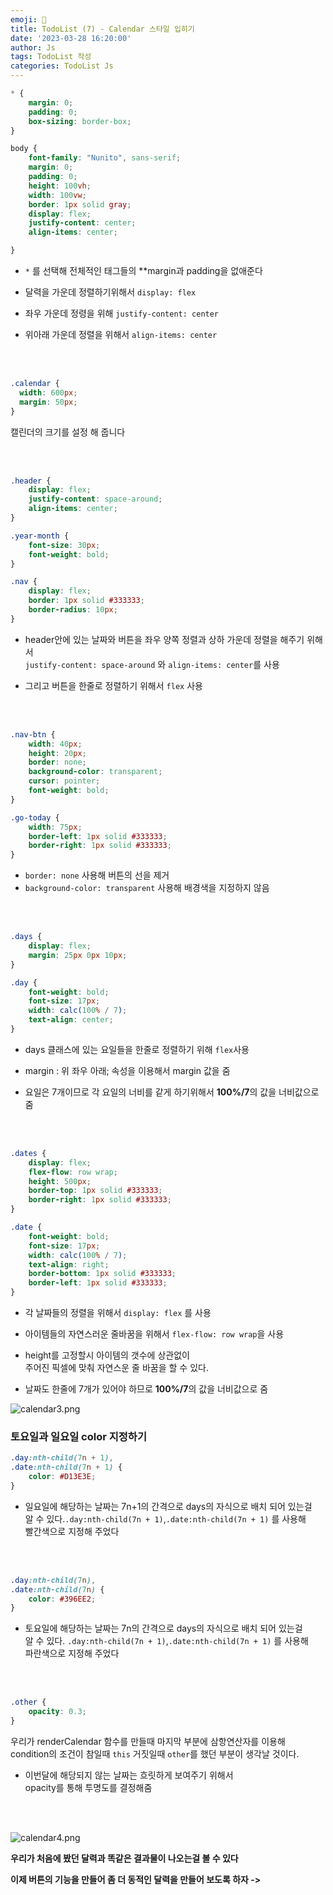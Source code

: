 ```yaml
---
emoji: 🧢
title: TodoList (7) - Calendar 스타일 입히기
date: '2023-03-28 16:20:00'
author: Js 
tags: TodoList 작성 
categories: TodoList Js 
---
```

```css
* {
    margin: 0;
    padding: 0;
    box-sizing: border-box;
}

body {
    font-family: "Nunito", sans-serif;
    margin: 0;
    padding: 0;
    height: 100vh;
    width: 100vw;
    border: 1px solid gray;
    display: flex;
    justify-content: center;
    align-items: center;

}


```

+  `*` 를 선택해 전체적인 태그들의 **margin과 padding을 없애준다    

+ 달력을 가운데 정렬하기위해서 `display: flex`    

+ 좌우 가운데 정령을 위해 `justify-content: center`

+ 위아래 가운데 정렬을 위해서 `align-items: center` 

<br>
<br>

```css
.calendar {
  width: 600px;
  margin: 50px;
}
```

캘린더의 크기를 설정 해 줍니다 

<br>
<br>

```css
.header {
    display: flex;
    justify-content: space-around;
    align-items: center;
}

.year-month {
    font-size: 30px;
    font-weight: bold;
}

.nav {
    display: flex;
    border: 1px solid #333333;
    border-radius: 10px;
}
```

+ header안에 있는 날짜와 버튼을 좌우 양쪽 정렬과 상하 가운데 정렬을 해주기 위해서   
   `justify-content: space-around` 와 `align-items: center`를 사용 
   
+ 그리고 버튼을 한줄로 정렬하기 위해서 `flex` 사용 

<br>
<br>

```css
.nav-btn {
    width: 40px;
    height: 20px;
    border: none;
    background-color: transparent;
    cursor: pointer;
    font-weight: bold;
}

.go-today {
    width: 75px;
    border-left: 1px solid #333333;
    border-right: 1px solid #333333;
} 
```

+ `border: none` 사용해 버튼의 선을 제거   
+ `background-color: transparent` 사용해 배경색을 지정하지 않음 

<br>
<br>

```css
.days {
    display: flex;
    margin: 25px 0px 10px;
}

.day {
    font-weight: bold;
    font-size: 17px;
    width: calc(100% / 7);
    text-align: center;
}
```

+ days 클래스에 있는 요일들을 한줄로 정렬하기 위해 `flex`사용 

+ margin : 위 좌우 아래; 속성을 이용해서 margin 값을 줌 

+ 요일은 7개이므로 각 요일의 너비를 같게 하기위해서 **100%/7**의 값을 너비값으로 줌 

<br>
<br> 

```css
.dates {
    display: flex;
    flex-flow: row wrap;
    height: 500px;
    border-top: 1px solid #333333;
    border-right: 1px solid #333333;
}

.date {
    font-weight: bold;
    font-size: 17px;
    width: calc(100% / 7);
    text-align: right;
    border-bottom: 1px solid #333333;
    border-left: 1px solid #333333;
} 

```

+ 각 날짜들의 정렬을 위해서 `display: flex` 를 사용 

+ 아이템들의 자연스러운 줄바꿈을 위해서 `flex-flow: row wrap`을 사용 

+ height를 고정할시 아이템의 갯수에 상관없이    
   주어진 픽셀에 맞춰 자연스운 줄 바꿈을 할 수 있다. 

+ 날짜도 한줄에 7개가 있어야 하므로 **100%/7**의 값을 너비값으로 줌 

![calendar3.png](calendar3.png)

### 토요일과 일요일 color 지정하기 


```css
.day:nth-child(7n + 1),
.date:nth-child(7n + 1) {
    color: #D13E3E;
}
```

+  일요일에 해당하는 날짜는 7n+1의 간격으로 days의 자식으로 배치 되어 있는걸    
   알 수 있다.`.day:nth-child(7n + 1)`,`.date:nth-child(7n + 1)` 를 사용해   
   빨간색으로 지정해 주었다

<br>
<br> 

```css
.day:nth-child(7n),
.date:nth-child(7n) {
    color: #396EE2;
}
```

+  토요일에 해당하는 날짜는 7n의 간격으로 days의 자식으로 배치 되어 있는걸    
   알 수 있다. `.day:nth-child(7n + 1)`,`.date:nth-child(7n + 1)` 를 사용해    
   파란색으로 지정해 주었다

<br>
<br>

```css
.other {
    opacity: 0.3;
} 
```

우리가 renderCalendar 함수를 만들때 마지막 부분에 삼항연산자를 이용해 condition의 조건이 참일때 `this` 거짓일때 `other`를 했던 부분이 생각날 것이다.

+  이번달에 해당되지 않는 날짜는 흐릿하게 보여주기 위해서    
   opacity를 통해 투명도를 결정해줌 

<br>
<br>

![calendar4.png](calendar4.png)

**우리가 처음에 봤던 달력과 똑같은 결과물이 나오는걸 볼 수 있다**  

**이제 버튼의 기능을 만들어 좀 더 동적인 달력을 만들어 보도록 하자 ->**
